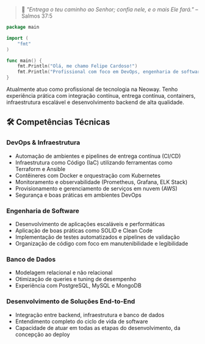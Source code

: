 > 📖 *"Entrega o teu caminho ao Senhor; confia nele, e o mais Ele fará."* – Salmos 37:5

```go
package main

import (
	"fmt"
)

func main() {
	fmt.Println("Olá, me chamo Felipe Cardoso!")
	fmt.Println("Profissional com foco em DevOps, engenharia de software e performance.")
}
```
Atualmente atuo como profissional de tecnologia na Neoway. Tenho experiência prática com integração contínua, entrega contínua, containers, infraestrutura escalável e desenvolvimento backend de alta qualidade.

## 🛠️ Competências Técnicas

### DevOps & Infraestrutura
- Automação de ambientes e pipelines de entrega contínua (CI/CD)
- Infraestrutura como Código (IaC) utilizando ferramentas como Terraform e Ansible
- Contêineres com Docker e orquestração com Kubernetes
- Monitoramento e observabilidade (Prometheus, Grafana, ELK Stack)
- Provisionamento e gerenciamento de serviços em nuvem (AWS)
- Segurança e boas práticas em ambientes DevOps

### Engenharia de Software
- Desenvolvimento de aplicações escaláveis e performáticas
- Aplicação de boas práticas como SOLID e Clean Code
- Implementação de testes automatizados e pipelines de validação
- Organização de código com foco em manutenibilidade e legibilidade

### Banco de Dados
- Modelagem relacional e não relacional
- Otimização de queries e tuning de desempenho
- Experiência com PostgreSQL, MySQL e MongoDB

### Desenvolvimento de Soluções End-to-End
- Integração entre backend, infraestrutura e banco de dados
- Entendimento completo do ciclo de vida de software
- Capacidade de atuar em todas as etapas do desenvolvimento, da concepção ao deploy

